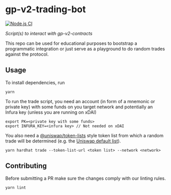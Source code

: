 # gp-v2-trading-bot

[![Node.js CI](https://github.com/gnosis/gp-v2-trading-bot/actions/workflows/CI.yml/badge.svg)](https://github.com/gnosis/gp-v2-trading-bot/actions/workflows/CI.yml)

*Script(s) to interact with gp-v2-contracts*

This repo can be used for educational purposes to bootstrap a programmatic integration or just serve as a playground to do random trades against the protocol.

## Usage

To install dependencies, run

```
yarn
```

To run the trade script, you need an account (in form of a mnemonic or private key) with some funds on you target network and potentially an Infura key (unless you are running on xDAI)

```
export PK=<private key with some funds>
export INFURA_KEY=<infura key> // Not needed on xDAI
```

You also need a [@uniswap/token-lists](https://github.com/Uniswap/token-lists) style token list from which a random trade will be determined (e.g. the [Uniswap default list](https://raw.githubusercontent.com/Uniswap/token-lists/master/test/schema/bigexample.tokenlist.json)).

```
yarn hardhat trade --token-list-url <token list> --network <network>
```

## Contributing

Before submitting a PR make sure the changes comply with our linting rules.

```
yarn lint
```
